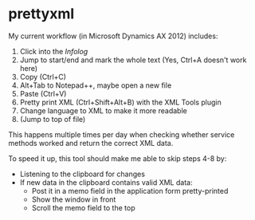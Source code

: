 # prettyxml

My current workflow (in Microsoft Dynamics AX 2012) includes:

1. Click into the *Infolog*
2. Jump to start/end and mark the whole text (Yes, Ctrl+A doesn't work here)
3. Copy (Ctrl+C)
4. Alt+Tab to Notepad++, maybe open a new file
5. Paste (Ctrl+V)
6. Pretty print XML (Ctrl+Shift+Alt+B) with the XML Tools plugin
7. Change language to XML to make it more readable
8. (Jump to top of file)

This happens multiple times per day when checking whether service methods worked and return the correct XML data. 

To speed it up, this tool should make me able to skip steps 4-8 by:

* Listening to the clipboard for changes
* If new data in the clipboard contains valid XML data:
  * Post it in a memo field in the application form pretty-printed
  * Show the window in front
  * Scroll the memo field to the top
